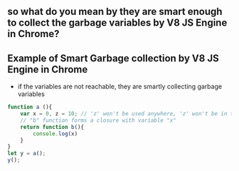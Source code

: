 ## so what do you mean by they are smart enough to collect the garbage variables by V8 JS Engine in Chrome? 

## Example of Smart Garbage collection by V8 JS Engine in Chrome

- if the variables are not reachable, they are smartly collecting garbage variables 

```js
function a (){
    var x = 0, z = 10; // 'z' won't be used anywhere, 'z' won't be in the memory any more.
    // "b" function forms a closure with variable "x"
    return function b(){
        console.log(x)
    }
}
let y = a();
y();
```